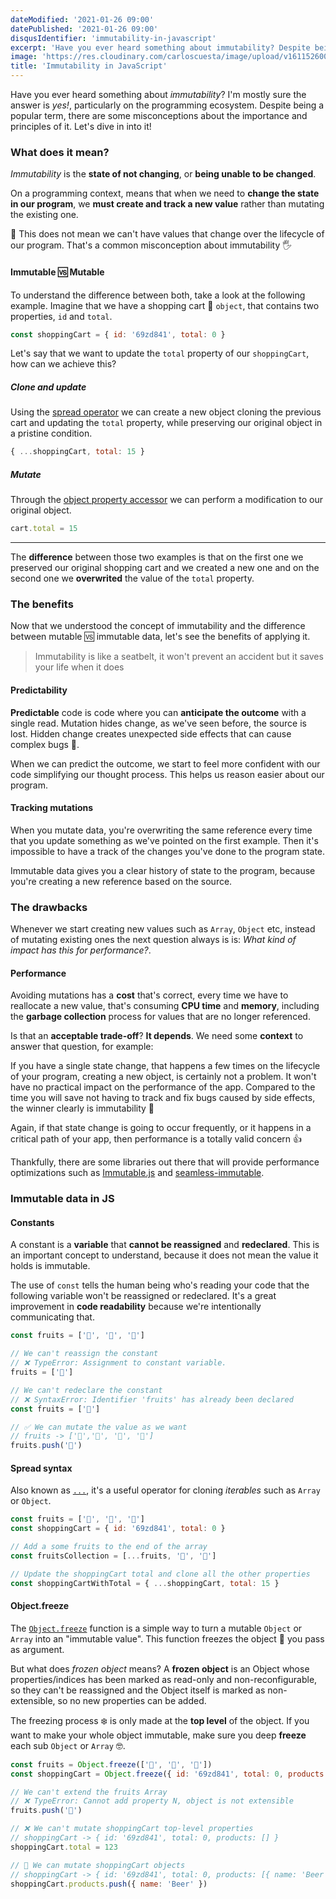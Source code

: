 ```yaml
---
dateModified: '2021-01-26 09:00'
datePublished: '2021-01-26 09:00'
disqusIdentifier: 'immutability-in-javascript'
excerpt: 'Have you ever heard something about immutability? Despite being a popular term, there are some misconceptions about the importance and principles of it.'
image: 'https://res.cloudinary.com/carloscuesta/image/upload/v1611526004/blog-featured-images/Immutability-In-JavaScript.png'
title: 'Immutability in JavaScript'
---
```


Have you ever heard something about _immutability_? I'm mostly sure the answer is _yes!_, particularly on the programming ecosystem. Despite being a popular term, there are some misconceptions about the importance and principles of it. Let's dive in into it!

### What does it mean?

_Immutability_ is the **state of not changing**, or **being unable to be changed**.

On a programming context, means that when we need to **change the state in our program**, we **must create and track a new value** rather than mutating the existing one.

🚨 This does not mean we can't have values that change over the lifecycle of our program. That's a common misconception about immutability 🖐

#### Immutable 🆚 Mutable

To understand the difference between both, take a look at the following example. Imagine that we have a shopping cart 🛒 `object`, that contains two properties, `id` and `total`.

```js
const shoppingCart = { id: '69zd841', total: 0 }
```

Let's say that we want to update the `total` property of our `shoppingCart`, how can we achieve this?

##### Clone and update

Using the [spread operator](https://developer.mozilla.org/en-US/docs/Web/JavaScript/Reference/Operators/Spread_syntax) we can create a new object cloning the previous cart and updating the `total` property, while preserving our original object in a pristine condition.

```js
{ ...shoppingCart, total: 15 }
```

##### Mutate

Through the [object property accessor](https://developer.mozilla.org/en-US/docs/Web/JavaScript/Reference/Operators/Property_accessors) we can perform a modification to our original object.

```js
cart.total = 15
```

---

The **difference** between those two examples is that on the first one we preserved our original shopping cart and we created a new one and on the second one we **overwrited** the value of the `total` property.

### The benefits

Now that we understood the concept of immutability and the difference between mutable 🆚 immutable data, let's see the benefits of applying it.

> Immutability is like a seatbelt, it won't prevent an accident but it saves your life when it does

#### Predictability

**Predictable** code is code where you can **anticipate the outcome** with a single read. Mutation hides change, as we've seen before, the source is lost. Hidden change creates unexpected side effects that can cause complex bugs 🐛.

When we can predict the outcome, we start to feel more confident with our code simplifying our thought process. This helps us reason easier about our program.

#### Tracking mutations

When you mutate data, you're overwriting the same reference every time that you update something as we've pointed on the first example. Then it's impossible to have a track of the changes you've done to the program state.

Immutable data gives you a clear history of state to the program, because you're creating a new reference based on the source.

### The drawbacks

Whenever we start creating new values such as `Array`, `Object` etc, instead of mutating existing ones the next question always is is: _What kind of impact has this for performance?_.

#### Performance

Avoiding mutations has a **cost** that's correct, every time we have to reallocate a new value, that's consuming **CPU time** and **memory**, including the **garbage collection** process for values that are no longer referenced.

Is that an **acceptable trade-off**? **It depends**. We need some **context** to answer that question, for example:

If you have a single state change, that happens a few times on the lifecycle of your program, creating a new object, is certainly not a problem. It won't have no practical impact on the performance of the app. Compared to the time you will save not having to track and fix bugs caused by side effects, the winner clearly is immutability 🎉

Again, if that state change is going to occur frequently, or it happens in a critical path of your app, then performance is a totally valid concern 👍

Thankfully, there are some libraries out there that will provide performance optimizations such as [Immutable.js](https://immutable-js.github.io/immutable-js) and [seamless-immutable](https://github.com/rtfeldman/seamless-immutable).

### Immutable data in JS

#### Constants

A constant is a **variable** that **cannot be reassigned** and **redeclared**. This is an important concept to understand, because it does not mean the value it holds is immutable.

The use of `const` tells the human being who's reading your code that the following variable won't be reassigned or redeclared. It's a great improvement in **code readability** because we're intentionally communicating that.

```js
const fruits = ['🍌', '🍓', '🥥']

// We can't reassign the constant
// ❌ TypeError: Assignment to constant variable.
fruits = ['🍏']

// We can't redeclare the constant
// ❌ SyntaxError: Identifier 'fruits' has already been declared
const fruits = ['🥝']

// ✅ We can mutate the value as we want
// fruits -> ['🍌','🍓', '🥥', '🍍']
fruits.push('🍍')
```

#### Spread syntax

Also known as [`...`](https://developer.mozilla.org/en-US/docs/Web/JavaScript/Reference/Operators/Spread_syntax), it's a useful operator for cloning _iterables_ such as `Array` or `Object`.

```js
const fruits = ['🍌', '🍓', '🥥']
const shoppingCart = { id: '69zd841', total: 0 }

// Add a some fruits to the end of the array
const fruitsCollection = [...fruits, '🍍', '🥝']

// Update the shoppingCart total and clone all the other properties
const shoppingCartWithTotal = { ...shoppingCart, total: 15 }
```

#### Object.freeze

The [`Object.freeze`](https://developer.mozilla.org/en-US/docs/Web/JavaScript/Reference/Global_Objects/Object/freeze) function is a simple way to turn a mutable `Object` or `Array` into an "immutable value". This function freezes the object 🥶 you pass as argument.

But what does _frozen object_ means? A **frozen object** is an Object whose properties/indices has been marked as read-only and non-reconfigurable, so they can't be reassigned and the Object itself is marked as non-extensible, so no new properties can be added.

The freezing process ❄️ is only made at the **top level** of the object. If you want to make your whole object immutable, make sure you deep **freeze** each sub `Object` or `Array` 🤓.

```js
const fruits = Object.freeze(['🍌', '🍓', '🥥'])
const shoppingCart = Object.freeze({ id: '69zd841', total: 0, products: [] })

// We can't extend the fruits Array
// ❌ TypeError: Cannot add property N, object is not extensible
fruits.push('🍏')

// ❌ We can't mutate shoppingCart top-level properties
// shoppingCart -> { id: '69zd841', total: 0, products: [] }
shoppingCart.total = 123

// 🚨 We can mutate shoppingCart objects
// shoppingCart -> { id: '69zd841', total: 0, products: [{ name: 'Beer' }] }
shoppingCart.products.push({ name: 'Beer' })
```
